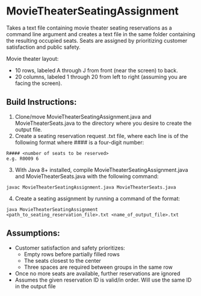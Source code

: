 # MovieTheaterSeatingAssignment

Takes a text file containing movie theater seating reservations as a command line argument and creates a text file in the same folder containing the resulting occupied seats. Seats are assigned by prioritizing customer satisfaction and public safety.

Movie theater layout:
- 10 rows, labeled A through J from front (near the screen) to back.
- 20 columns, labeled 1 through 20 from left to right (assuming you are facing the screen).

Build Instructions:
-
1) Clone/move MovieTheaterSeatingAssignment.java and MovieTheaterSeats.java to the directory where you desire to create the output file.
2) Create a seating reservation request .txt file, where each line is of the following format where #### is a four-digit number:
```
R#### <number of seats to be reserved>
e.g. R0009 6
```
3) With Java 8+ installed, compile MovieTheaterSeatingAssignment.java and MovieTheaterSeats.java with the following command:
```
javac MovieTheaterSeatingAssignment.java MovieTheaterSeats.java
```
4) Create a seating assignment by running a command of the format:
```
java MovieTheaterSeatingAssignment <path_to_seating_reservation_file>.txt <name_of_output_file>.txt
```

Assumptions:
- 
- Customer satisfaction and safety prioritizes:
  - Empty rows before partially filled rows
  - The seats closest to the center
  - Three spaces are required between groups in the same row
- Once no more seats are available, further reservations are ignored
- Assumes the given reservation ID is valid/in order. Will use the same ID in the output file